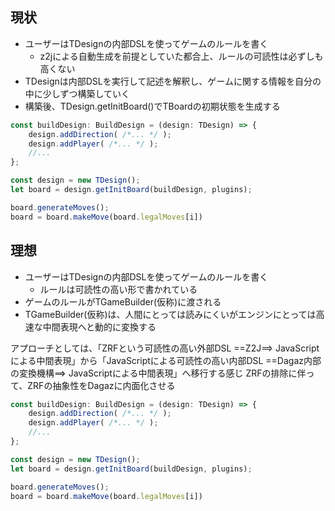 ```TypeScript

```

## 現状

- ユーザーはTDesignの内部DSLを使ってゲームのルールを書く
  - z2jによる自動生成を前提としていた都合上、ルールの可読性は必ずしも高くない
- TDesignは内部DSLを実行して記述を解釈し、ゲームに関する情報を自分の中に少しずつ構築していく
- 構築後、TDesign.getInitBoard()でTBoardの初期状態を生成する

```TypeScript
const buildDesign: BuildDesign = (design: TDesign) => {
	design.addDirection( /*... */ );
	design.addPlayer( /*... */ );
	//...
};

const design = new TDesign();
let board = design.getInitBoard(buildDesign, plugins);

board.generateMoves();
board = board.makeMove(board.legalMoves[i])
```

## 理想

- ユーザーはTDesignの内部DSLを使ってゲームのルールを書く
  - ルールは可読性の高い形で書かれている
- ゲームのルールがTGameBuilder(仮称)に渡される
- TGameBuilder(仮称)は、人間にとっては読みにくいがエンジンにとっては高速な中間表現へと動的に変換する

アプローチとしては、「ZRFという可読性の高い外部DSL ==Z2J==> JavaScriptによる中間表現」から「JavaScriptによる可読性の高い内部DSL ==Dagaz内部の変換機構==> JavaScriptによる中間表現」へ移行する感じ
ZRFの排除に伴って、ZRFの抽象性をDagazに内面化させる

```TypeScript
const buildDesign: BuildDesign = (design: TDesign) => {
	design.addDirection( /*... */ );
	design.addPlayer( /*... */ );
	//...
};

const design = new TDesign();
let board = design.getInitBoard(buildDesign, plugins);

board.generateMoves();
board = board.makeMove(board.legalMoves[i])
```